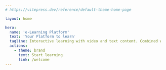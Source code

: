 ```yaml
---
# https://vitepress.dev/reference/default-theme-home-page

layout: home

hero:
  name: 'e-Learning Platform'
  text: 'Your Platform to learn'
  tagline: Interactive learning with video and text content. Combined with AI search tools.
  actions:
    - theme: brand
      text: Start learning
      link: /welcome
---
```

